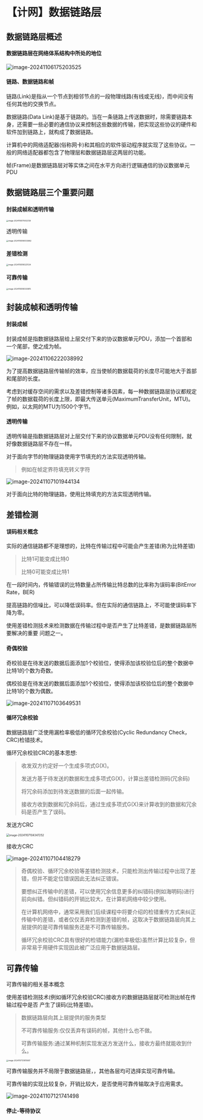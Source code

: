 # 【计网】数据链路层

## 数据链路层概述

#### 数据链路层在网络体系结构中所处的地位

![image-20241106175203525](https://gitee.com/ForeverHamburger/picgo_imgs1/raw/master/202411061752627.png)

#### 链路、数据链路和帧

链路(Link)是指从一个节点到相邻节点的一段物理线路(有线或无线)，而中间没有任何其他的交换节点。

数据链路(Data Link)是基于链路的。当在一条链路上传送数据时，除需要链路本身，还需要一些必要的通信协议来控制这些数据的传输，把实现这些协议的硬件和软件加到链路上，就构成了数据链路。

计算机中的网络适配器(俗称网卡)和其相应的软件驱动程序就实现了这些协议。一般的网络适配器都包含了物理层和数据链路层这两层的功能。

帧(Frame)是数据链路层对等实体之间在水平方向进行逻辑通信的协议数据单元PDU

## 数据链路层三个重要问题

#### 封装成帧和透明传输

<img src="https://gitee.com/ForeverHamburger/picgo_imgs1/raw/master/202411061759206.png" alt="image-20241106175932139" style="zoom:33%;" />

透明传输

<img src="https://gitee.com/ForeverHamburger/picgo_imgs1/raw/master/202411061800053.png" alt="image-20241106180033982" style="zoom:33%;" />

#### 差错检测

<img src="https://gitee.com/ForeverHamburger/picgo_imgs1/raw/master/202411061802574.png" alt="image-20241106180221534" style="zoom:33%;" />

#### 可靠传输

<img src="https://gitee.com/ForeverHamburger/picgo_imgs1/raw/master/202411061803868.png" alt="image-20241106180330815" style="zoom:33%;" />

## 封装成帧和透明传输

#### 封装成帧

封装成帧是指数据链路层给上层交付下来的协议数据单元PDU，添加一个首部和一个尾部，使之成为帧。

![image-20241106222038992](https://gitee.com/ForeverHamburger/picgo_imgs1/raw/master/202411062220122.png)

为了提高数据链路层传输帧的效率，应当使帧的数据载荷的长度尽可能地大于首部和尾部的长度。

考虑到对缓存空间的需求以及差错控制等诸多因素，每一种数据链路层协议都规定了帧的数据载荷的长度上限，即最大传送单元(MaximumTransferUnit，MTU)。例如，以太网的MTU为1500个字节。

#### 透明传输

透明传输是指数据链路层对上层交付下来的协议数据单元PDU没有任何限制，就好像数据链路层不存在一样。

对于面向字节的物理链路使用字节填充的方法实现透明传输。

> 例如在帧定界符填充转义字符

![image-20241107101944134](https://gitee.com/ForeverHamburger/picgo_imgs1/raw/master/202411071019185.png)

对于面向比特的物理链路，使用比特填充的方法实现透明传输。

## 差错检测

#### 误码相关概念

实际的通信链路都不是理想的，比特在传输过程中可能会产生差错(称为比特差错)

> 比特1可能变成比特0
>
> 比特0可能变成比特1

在一段时间内，传输错误的比特数量占所传输比特总数的比率称为误码率(BitError Rate，BER)

提高链路的信噪比，可以降低误码率。但在实际的通信链路上，不可能使误码率下降为零。

使用差错检测技术来检测数据在传输过程中是否产生了比特差错，是数据链路层所要解决的重要
问题之一。

#### 奇偶校验

奇校验是在待发送的数据后面添加1个校验位，使得添加该校验位后的整个数据中比特1的个数为奇数。

偶校验是在待发送的数据后面添加1个校验位，使得添加该校验位后的整个数据中比特1的个数为偶数。

![image-20241107103649531](https://gitee.com/ForeverHamburger/picgo_imgs1/raw/master/202411071036601.png)

#### 循环冗余校验

数据链路层广泛使用漏检率极低的循环冗余校验(Cyclic Redundancy Check，CRC)检错技术。

循环冗余校验CRC的基本思想:

> 收发双方约定好一个生成多项式G(X)。
>
> 发送方基于待发送的数据和生成多项式G(X)，计算出差错检测码(冗余码)
>
> 将冗余码添加到待发送数据的后面一起传输。
>
> 接收方收到数据和冗余码后，通过生成多项式G(X)来计算收到的数据和冗余码是否产生了误码。

发送方CRC

<img src="https://gitee.com/ForeverHamburger/picgo_imgs1/raw/master/202411071043345.png" alt="image-20241107104347252" style="zoom:50%;" />

接收方CRC

![image-20241107104418279](https://gitee.com/ForeverHamburger/picgo_imgs1/raw/master/202411071044315.png)

> 奇偶校验、循环冗余校验等差错检测技术，只能检测出传输过程中出现了差错，但并不能定位错误因此无法纠正错误。
>
> 要想纠正传输中的差错，可以使用冗余信息更多的纠错码(例如海明码)进行前向纠错。但纠错码的开销比较大，在计算机网络中较少使用。
>
> 在计算机网络中，通常采用我们后续课程中将要介绍的检错重传方式来纠正传输中的差错，或者仅仅丢弃检测到差错的帧，这取决于数据链路层向其上层提供的是可靠传输服务还是不可靠传输服务。
>
> 循环冗余校验CRC具有很好的检错能力(漏检率极低)虽然计算比较复杂，但非常易于用硬件实现因此被广泛应用于数据链路层。

## 可靠传输

可靠传输的相关基本概念

使用差错检测技术(例如循环冗余校验CRC)接收方的数据链路层就可检测出帧在传输过程中是否
产生了误码(比特差错)。

> 数据链路层向其上层提供的服务类型
>
> 不可靠传输服务:仅仅丢弃有误码的帧，其他什么也不做。
>
> 可靠传输服务:通过某种机制实现发送方发送什么，接收方最终就能收到什么。

<img src="https://gitee.com/ForeverHamburger/picgo_imgs1/raw/master/202411071216735.png" alt="image-20241107121615687" style="zoom:33%;" />

可靠传输服务并不局限于数据链路层，，其他各层均可选择实现可靠传输。

可靠传输的实现比较复杂，开销比较大，是否使用可靠传输取决于应用需求。

![image-20241107121741498](https://gitee.com/ForeverHamburger/picgo_imgs1/raw/master/202411071217544.png)

#### 停止-等待协议

